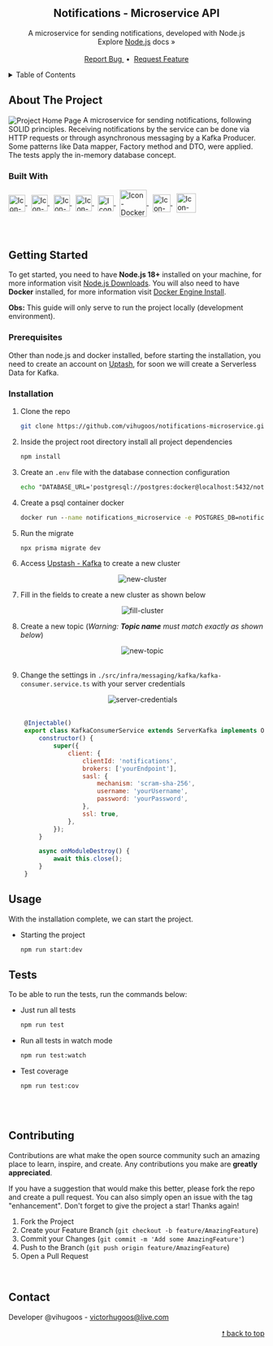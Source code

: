 <div id="top"> </div>


<!---- PROJECT LOGO ----> 
<div align="center">
  <h2 align="center"> 
    Notifications - Microservice API 
  </h2>
  
  <p align="center">
    A microservice for sending notifications, developed with Node.js <br/>
    Explore <a href="https://nodejs.org/en/docs/">Node.js</a> docs &#187; <br/> <br/>
    <a href="https://github.com/vihugoos/notifications-microservice/issues"> Report Bug </a> &nbsp;•&nbsp;
    <a href="https://github.com/vihugoos/notifications-microservice/issues"> Request Feature </a>
  </p>
</div>


<!---- TABLE OF CONTENTS ----> 
<details>
  <summary> Table of Contents </summary>
  <ol>
    <li>
      <a href="#about-the-project"> About The Project </a>
      <ul>
        <li><a href="#built-with"> Built With </a></li>
      </ul>
    </li>
    <li>
      <a href="#getting-started"> Getting Started </a>
      <ul>
        <li><a href="#prerequisites"> Prerequisites </a></li>
        <li><a href="#installation"> Installation </a></li>
        <li><a href="#usage"> Usage </a></li>
        <li><a href="#tests"> Tests </a></li>
      </ul>
    </li>
    <li><a href="#contributing"> Contributing </a></li>
    <li><a href="#contact"> Contact </a></li>
  </ol>
</details>


<!---- THE PROJECT ---->
## About The Project 

<img src="" align="center" alt="Project Home Page">
A microservice for sending notifications, following SOLID principles. Receiving notifications by the service can be done via HTTP requests or through asynchronous messaging by a Kafka Producer. Some patterns like Data mapper, Factory method and DTO, were applied. The tests apply the in-memory database concept.


### Built With 

<div style="display: inline_block">
    <!-- Icon Node.js --> 
    <a href="https://nodejs.org/en/"> 
      <img align="center" alt="Icon-Node.js" height="33" src="https://cdn.jsdelivr.net/gh/devicons/devicon/icons/nodejs/nodejs-original.svg"> 
    </a> &nbsp;
    <!-- Icon TypeScript --> 
    <a href="https://www.typescriptlang.org/"> 
      <img align="center" alt="Icon-TypeScript" height="32" src="https://cdn.jsdelivr.net/gh/devicons/devicon/icons/typescript/typescript-original.svg"> 
    </a> &nbsp;
    <!-- Icon Nest.js --> 
    <a href="https://nestjs.com/"> 
      <img align="center" alt="Icon-Nest.js" height="32" src="https://cdn.jsdelivr.net/gh/devicons/devicon/icons/nestjs/nestjs-plain.svg"> 
    </a> &nbsp;
    <!-- Icon Prisma --> 
    <a href="https://www.prisma.io/"> 
      <img align="center" alt="Icon-Prisma" height="32" src="https://user-images.githubusercontent.com/44311634/178335052-08bb4b29-c4da-4100-ae71-8b65cf6cd581.png"> 
    </a> &nbsp;
    <!-- Icon Jest --> 
    <a href="https://jestjs.io/"> 
      <img align="center" alt="Icon-Jest" height="31" src="https://cdn.jsdelivr.net/gh/devicons/devicon/icons/jest/jest-plain.svg"> 
    </a> &nbsp;
    <!-- Icon Docker -->
    <a href="https://www.docker.com/"> 
      <img align="center" alt="Icon-Docker" height="53" src="https://cdn.jsdelivr.net/gh/devicons/devicon/icons/docker/docker-original.svg"> 
    </a> &nbsp;
    <!-- Icon PostgreSQL --> 
    <a href="https://www.postgresql.org/"> 
      <img align="center" alt="Icon-PostgreSQL" height="35" src="https://cdn.jsdelivr.net/gh/devicons/devicon/icons/postgresql/postgresql-plain.svg"> 
    </a> &nbsp;
    <!-- Icon Kafka --> 
    <a href="https://kafka.apache.org/"> 
      <img align="center" alt="Icon-Kafka" height="38" src="https://user-images.githubusercontent.com/44311634/209395332-4a1e1025-608f-4c1d-b9b9-87bae2f2cb96.png"> 
    </a> 
</div>

<br/>
<br/>


<!---- GETTING STARTED ----> 
## Getting Started

To get started, you need to have <strong>Node.js 18+</strong> installed on your machine, for more information visit <a href="https://nodejs.org/en/download/"> Node.js Downloads</a>. You will also need to have <strong>Docker</strong> installed, for more information visit <a href="https://docs.docker.com/engine/install/">Docker Engine Install</a>. 

<strong>Obs:</strong> This guide will only serve to run the project locally (development environment).


### Prerequisites 

Other than node.js and docker installed, before starting the installation, you need to create an account on <a href="https://console.upstash.com/">Uptash</a>, for soon we will create a Serverless Data for Kafka.


### Installation 

1. Clone the repo 
   ```bash
   git clone https://github.com/vihugoos/notifications-microservice.git
   ```
2. Inside the project root directory install all project dependencies 
   ```cmd
   npm install
   ```
3. Create an `.env` file with the database connection configuration  
   ```cmd
   echo "DATABASE_URL='postgresql://postgres:docker@localhost:5432/notifications?schema=public'" > .env 
   ```
4. Create a psql container docker 
   ```cmd
   docker run --name notifications_microservice -e POSTGRES_DB=notifications -e POSTGRES_PASSWORD=docker -p 5432:5432 -d postgres 
   ```
4. Run the migrate 
   ```cmd
   npx prisma migrate dev
   ```
5. Access <a href="https://console.upstash.com/kafka">Upstash - Kafka</a> to create a new cluster 
   <div align="center">
     <img align="center" alt="new-cluster" src="https://user-images.githubusercontent.com/44311634/210454989-8df193c9-ecd5-48e6-940a-a6047eef3fe5.jpg"> 
   </div>
6. Fill in the fields to create a new cluster as shown below 
   <div align="center">
     <img align="center" alt="fill-cluster" src="https://user-images.githubusercontent.com/44311634/210455127-443b49f2-6b9f-402d-8a55-47e46dd68f68.jpg"> 
   </div>

7. Create a new topic (<i>Warning: <b>Topic name</b> must match exactly as shown below</i>)
   <div align="center">
     <img align="center" alt="new-topic" src="https://user-images.githubusercontent.com/44311634/210455223-2707230a-1735-4ef1-8544-3ebd55f4047f.jpg"> 
   </div>
   <br/>

8. Change the settings in `./src/infra/messaging/kafka/kafka-consumer.service.ts` with your server credentials 
   <div align="center">
     <img align="center" alt="server-credentials" src="https://user-images.githubusercontent.com/44311634/210437877-be8404ec-571c-425b-a2ee-865c1b838acf.jpg"> 
   </div>
   <br/>
   
   ```js
    @Injectable()
    export class KafkaConsumerService extends ServerKafka implements OnModuleDestroy {
        constructor() {
            super({
                client: {
                    clientId: 'notifications',
                    brokers: ['yourEndpoint'],
                    sasl: {
                        mechanism: 'scram-sha-256',
                        username: 'yourUsername',
                        password: 'yourPassword',
                    },
                    ssl: true,
                },
            });
        }

        async onModuleDestroy() {
            await this.close();
        }
    }
   ```

   
<!---- USAGE EXAMPLES ----> 
## Usage

With the installation complete, we can start the project.

* Starting the project
   ```bash
   npm run start:dev
   ```

<!---- TESTS SETUP ----> 
## Tests

To be able to run the tests, run the commands below:

* Just run all tests
   ```cmd
   npm run test
   ```
* Run all tests in watch mode  
   ```cmd
   npm run test:watch
   ```
* Test coverage 
   ```cmd
   npm run test:cov
   ```

<br/> <br/>


<!---- CONTRIBUTING ---->
## Contributing

Contributions are what make the open source community such an amazing place to learn, inspire, and create. Any contributions you make are **greatly appreciated**.

If you have a suggestion that would make this better, please fork the repo and create a pull request. You can also simply open an issue with the tag "enhancement".
Don't forget to give the project a star! Thanks again!

1. Fork the Project
2. Create your Feature Branch (`git checkout -b feature/AmazingFeature`)
3. Commit your Changes (`git commit -m 'Add some AmazingFeature'`)
4. Push to the Branch (`git push origin feature/AmazingFeature`)
5. Open a Pull Request

<br/> 


<!---- CONTACT ---->
## Contact

Developer @vihugoos - victorhugoos@live.com  

<p align="right"><a href="#top"> &#129045; back to top </a></p> 
